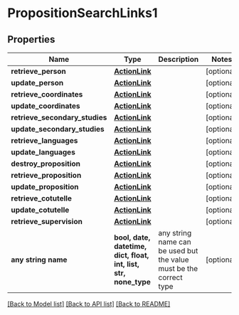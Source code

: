 # PropositionSearchLinks1


## Properties
Name | Type | Description | Notes
------------ | ------------- | ------------- | -------------
**retrieve_person** | [**ActionLink**](ActionLink.md) |  | [optional] 
**update_person** | [**ActionLink**](ActionLink.md) |  | [optional] 
**retrieve_coordinates** | [**ActionLink**](ActionLink.md) |  | [optional] 
**update_coordinates** | [**ActionLink**](ActionLink.md) |  | [optional] 
**retrieve_secondary_studies** | [**ActionLink**](ActionLink.md) |  | [optional] 
**update_secondary_studies** | [**ActionLink**](ActionLink.md) |  | [optional] 
**retrieve_languages** | [**ActionLink**](ActionLink.md) |  | [optional] 
**update_languages** | [**ActionLink**](ActionLink.md) |  | [optional] 
**destroy_proposition** | [**ActionLink**](ActionLink.md) |  | [optional] 
**retrieve_proposition** | [**ActionLink**](ActionLink.md) |  | [optional] 
**update_proposition** | [**ActionLink**](ActionLink.md) |  | [optional] 
**retrieve_cotutelle** | [**ActionLink**](ActionLink.md) |  | [optional] 
**update_cotutelle** | [**ActionLink**](ActionLink.md) |  | [optional] 
**retrieve_supervision** | [**ActionLink**](ActionLink.md) |  | [optional] 
**any string name** | **bool, date, datetime, dict, float, int, list, str, none_type** | any string name can be used but the value must be the correct type | [optional]

[[Back to Model list]](../README.md#documentation-for-models) [[Back to API list]](../README.md#documentation-for-api-endpoints) [[Back to README]](../README.md)


